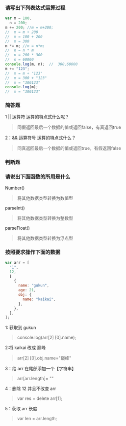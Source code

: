 ### 请写出下列表达式运算过程

```js
var m = 100,
  n = 200;
m += 200; //m = m+200;
//	m = m + 200
//	m = 100 + 200
//	m = 300
n *= m; //n = n*m;
//	n = n * m
//	n = 200 * 300
//	n = 60000
console.log(m, n);	//	300,60000
m += "123";
//	m = m + "123"
//	m = 300 + "123"
//	m = "300123"
console.log(m);
//	m = "300123"
```

### 简答题

1 || 运算符 运算的特点式什么呢？

> 同假返回最后一个数据的值或返回false，有真返回true

2：&& 运算符号 运算的特点式什么？

> 同真返回最后一个数据的值或返回true，有假返回false

### 判断题

### 请说出下面函数的所用是什么

Number()

> 将其他数据类型转换为数值型

parseInt()

> 将其他数据类型转换为整数型

parseFloat()

> 将其他数据类型转换为浮点型

### 按照要求操作下面的数据

```js
var arr = [
  "1",
  12,
  [
    {
      name: "gukun",
      age: 21,
      obj: {
        name: "kaikai",
      },
    },
  ],
];
```

1: 获取到 gukun

> console.log(arr[2] [0].name);

2:将 kaikai 改成 巅峰

> arr[2] [0].obj.name="巅峰"

3：给 arr 在尾部添加一个【字符串】

> arr[arr.length]= ""

4：删除 12 并且不改变 arr

> var res = delete arr[1];

5：获取 arr 长度

> var len = arr.length;